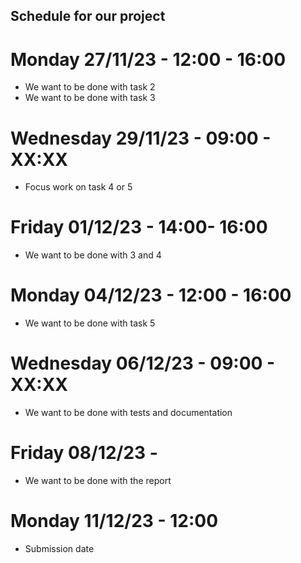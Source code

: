 ## Schedule for our project

# Monday 27/11/23 - 12:00 - 16:00
* We want to be done with task 2
* We want to be done with task 3

# Wednesday 29/11/23 - 09:00 - XX:XX
* Focus work on task 4 or 5 

# Friday 01/12/23 - 14:00- 16:00 
* We want to be done with 3 and 4

# Monday 04/12/23 - 12:00 - 16:00 
* We want to be done with task 5

# Wednesday 06/12/23 - 09:00 - XX:XX
* We want to be done with tests and documentation

# Friday 08/12/23 - 
* We want to be done with the report

# Monday 11/12/23 - 12:00
* Submission date 